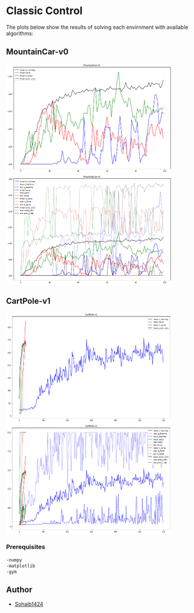 # Classic Control

The plots below show the results of solving each envirnment with available algorithms:

## MountainCar-v0

<p float="left">
 <img src="./imgs/MountainCar-v0.png" width="450" height="300"/>
 <img src="./imgs/MountainCar-v0_all.png" width="450" height="300"/>
</p>

## CartPole-v1

<p>
 <img src="./imgs/CartPole-v1.png" width="450" height="300"/>
 <img src="./imgs/CartPole-v1_all.png" width="450" height="300"/>
</p>


### Prerequisites
```
-numpy
-matplotlib
-gym
```

## Author

* [Sohaib1424](https://github.com/Sohaib1424)
